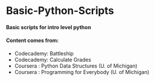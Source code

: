 # Basic-Python-Scripts

#### Basic scripts for intro level python

#### Content comes from: 

- Codecademy: Battleship
- Codecademy: Calculate Grades
- Coursera  : Python Data Structures    (U. of Michigan)
- Coursera  : Programming for Everybody (U. of Michigan)
